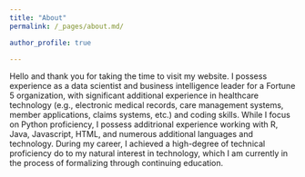 ```yaml
---
title: "About"
permalink: /_pages/about.md/

author_profile: true

---
```


Hello and thank you for taking the time to visit my website. I possess experience as a data scientist and business intelligence leader for a Fortune 5 organization, with significant additional experience in healthcare technology (e.g., electronic medical records, care management systems, member applications, claims systems, etc.) and coding skills. While I focus on Python proficiency, I possess additrional experience working with R, Java, Javascript, HTML, and numerous additional languages and technology. During my career, I achieved a high-degree of technical proficiency do to my natural interest in technology, which I am currently in the process of formalizing through continuing education.
